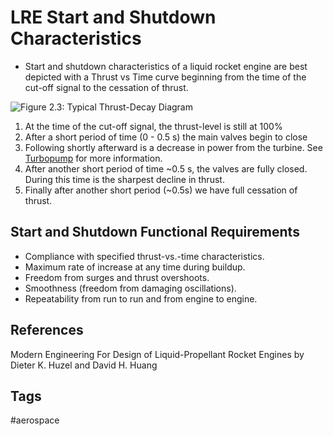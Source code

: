 # LRE Start and Shutdown Characteristics 

* Start and shutdown characteristics of a liquid rocket engine are best depicted with a Thrust vs Time curve beginning from the time of the cut-off signal to the cessation of thrust.  

![Figure 2.3: Typical Thrust-Decay Diagram]($USERDIR/Zettelkasten/Pictures/Fig5p3-1)  

1. At the time of the cut-off signal, the thrust-level is still at 100%  
2. After a short period of time (0 - 0.5 s) the main valves begin to close 
3. Following shortly afterward is a decrease in power from the turbine. See [Turbopump](./202201100451) for more information.
4. After another short period of time ~0.5 s, the valves are fully closed. During this time is the sharpest decline in thrust.
5. Finally after another short period (~0.5s) we have full cessation of thrust.

## Start and Shutdown Functional Requirements
* Compliance with specified thrust-vs.-time characteristics.  
* Maximum rate of increase at any time during buildup.  
* Freedom from surges and thrust overshoots.  
* Smoothness (freedom from damaging oscillations).  
* Repeatability from run to run and from engine to engine.

## References
Modern Engineering For Design of Liquid-Propellant Rocket Engines by Dieter K. Huzel and David H. Huang

## Tags
#aerospace
